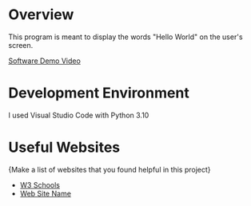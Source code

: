 # Overview

This program is meant to display the words "Hello World" on the user's screen. 

[Software Demo Video](https://youtu.be/1E9uS3fIHmQ)

# Development Environment

I used Visual Studio Code with Python 3.10

# Useful Websites

{Make a list of websites that you found helpful in this project}
* [W3 Schools](https://www.w3schools.com/)
* [Web Site Name](http://url.link.goes.here)